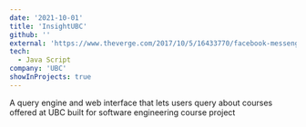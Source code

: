 ```yaml
---
date: '2021-10-01'
title: 'InsightUBC'
github: ''
external: 'https://www.theverge.com/2017/10/5/16433770/facebook-messenger-apple-music-bot-song-streaming'
tech:
  - Java Script
company: 'UBC'
showInProjects: true
---
```


A query engine and web interface that lets users query about courses offered at UBC built for software engineering course project
